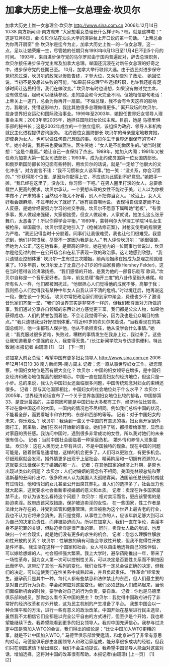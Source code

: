 # 加拿大历史上惟一女总理金·坎贝尔

加拿大历史上惟一女总理金·坎贝尔
http://www.sina.com.cn 2006年12月14日10:38 南方新闻网-南方周末
“大家想看女总理长什么样子吗？嘿，就是这样啦！”
这是12月8日，金·坎贝尔站在汕头大学的演讲台上开口说的第一句话。
“上帝总会为你再开扇窗”
金·坎贝尔是迄今为止，加拿大历史上惟一的一位女总理。这一点，足以让她荣耀一生，尽管她的任期只有1993年6月13日至11月4日不到5个月的时间。
1993年，来自进步保守党的马尔罗尼由于国内普遍反对，辞去总理职务，坎贝尔接任进步保守党主席及加拿大总理。举国还沉浸在对新任女总理的好奇之中，进步保守党的任期已至。
10月，加拿大举行联邦大选。由于选民对进步保守党积怨过深，坎贝尔的政党以惨败告终，才登大位，又匆匆告别了政坛。
她回忆说，当初不是没想过失败的可能。“如果前任总理早些选择辞职，也许我还能有足够时间让选民相信，我们在做改变。”
坎贝尔有时也设想，如果没有做过党主席，没有做总理，起码可以继续参政，走的路会和今天完全不同。但她相信那句老话：上帝关上一道门，总会为你再开一扇窗。“不做总理，我不会有今天这样的影响力。我敢说，凭借这影响力，我比其他很多总理做得更多。”
离开政坛的坎贝尔，投身世界妇女运动和国际政治事业。1999年至2003年，她担任世界妇女领导人理事会主席；2003年至2005年，她担任国际妇女论坛主席。目前，她是
马德里俱乐部的秘书长；这是2002年成立的一个独立组织，该组织为政府、领导人和机构就民主化进程提供咨询服务。
北约首位女国防部长
坎贝尔的母亲坚定地教育她，即使身为女人，也可以做任何自己想做的事。坎贝尔生于世界还很保守的1947年。她小时说，我将来也要做医生。医生笑她：“女人是不能做医生的。”她当时就想：“这是个蠢蛋。”
她让自己一直保持了杰出。1989年，她加入内阁；1991年又被任命为加拿大第一位女司法部长；1993年，成为北约成员国第一位女国防部长。
和俄罗斯国防部长的见面有些特别，用坎贝尔的话说，就是“一定给了他很大的文化冲击”。对方直言不讳：“我不习惯和女人谈军事。”她一笑：“没关系，你会习惯的。”
“你获得那个位置，是因为你配得上它，不应该为此感到不好意思。”她把手一摊，“我已经在这里了，没办法，你习惯一下吧。”
在男人圈里打滚的女人，总要承载世人更高的要求。坎贝尔承认，一个要想从政的女性不能过于美，让人以为你根本做不了严肃的事；当然也不能太不好看，别人不把你当女人。“政治上，女人太好看会嫌麻烦，不过年龄大了就好了。”她有些自嘲地说。
表现得自信坚定而不让人反感，是她曾经要努力学习的社交手段。坎贝尔不愿意下属叫她“老板”，“有很多事，男人做起来强硬，大家都接受，但女人做起来，人家就说，她怎么这么张牙舞爪，太恶毒了！所以你得学会平衡。”
1989年，蒙特利尔大学理工学院14名女生被枪杀，举国震惊。坎贝尔坚定地引入了《枪械法修正案》，对枪支使用的规限更为严格。“我还记得当时十分胶着。同事们让我很难受，我也让他们很难受。我意识到，他们非常恨我，尽管不一定因为我是女人。”
有人评价坎贝尔：“她很强硬，但她为人公正。”这在她看来，是很高的评价。她在党内的一位同事也曾说过，坎贝尔是他见过的惟一在公开场合和在私下表现一致的政治家。这让她感到欣慰。
“我只遗憾没控制体重”
坎贝尔一生有过三次婚姻，前两段姻缘在她成为总理之前就结束了。10多年前，坎贝尔爱上了比自己小21岁的作曲家费德(Hershey Felder)，这在当时惹得议论沸沸扬扬。
“我们感情的开始，是我为他的一部音乐剧写
歌词。”坎贝尔自称是一个音乐爱好者。当年，前女总理“梅开三度”的八卦传至街头巷尾。和所有名人一样，他们都被困扰过。“他很担心人们觉得他的成就不够，高攀于我；我则担心人们觉得我有某种中年女人自我认识不清的危机。”时过境迁后，她再说这一段，像在谈一个笑话。
坎贝尔常把政治家们带到家中聚会，费德也少不了邀请音乐家们齐聚一堂，“我们的世界其实是非常不一样的，但我们都尊重对方所做的事。我们通过分享各自领域的东西让对方感觉更丰富。我们都是公众人物，如果他获得成功，人们的赞誉包围着他，不会让我觉得不安，因为我也是公众瞩目的焦点。”
“我只遗憾我没好好控制体重。”将近60岁的坎贝尔笑着说。“当我看现在的美国总统时，他一生都有人保护他，他从不承担责任，他从没学会什么事情。”她说：“我克服过很多苦难，失败过，糟糕的事情发生在我身上过，我过来了。这些让我知道我是个坚强的女人，我变得无畏。” (长江新闻学院为专访提供便利，特此致谢)本报记者 由珊珊
[1]　[2]　[下一页]

访加拿大前女总理：希望中国有更多妇女领导人
http://www.sina.com.cn 2006年12月14日10:38 南方新闻网-南方周末
记者：您一直从事世界妇女工作。据您观察，中国妇女地位是否有很大变化？
坎贝尔：中国的妇女领导在增多，是中国妇女经济和政治地位提高的很好喻示。中国一直在提高妇女的经济地位，但这只是一小步。总的来说，我认为中国妇女还面临很多问题，中国传统观念对妇女的束缚还很多。
记者：那与其他国家相比，中国妇女的社会地位处于什么水平？
坎贝尔：2005年，世界经济论坛宣布了一个关于世界各国妇女地位比较的排名，中国排第33，是亚洲最高的，主要原因可能是中国妇女大多都有工作，经济地位比较高。
不过在像中国这样的大国，一国内的情况也不尽相同。例如我们总结中国的状况，不能看全部，而要看城市和农村的、东部和西部的等等。
记者：对于中国妇女的未来，你乐观么？
坎贝尔：我读到一些关于中国的有意思的事。妇女离开家到外面打工，回来后，她们在农村开始新的事业。她们挣了钱，都攒着给家里，显示出对家庭的责任感。我访问中国时，遇到很多非常成功的女性，所以我对她们的未来很有信心。
记者：当前中国社会面临着一种家庭危机，
婚外情和养情人现象蔓延。
坎贝尔：这在人类历史上早有共识，不是中国独特的现象。现在中国的问题可能是，随着财富急速增加，这样的机会更多了。人们可以更独立，有更多机会。仔细观察就会发现，婚外情更多出现于上层社会、精英阶层和一切拥有资源的人。这就要求法律保护忠于婚姻的那一方。
记者：在其他国家的经济上升期，是否也出现过类似的问题？
坎贝尔：人们对婚姻的观念各不相同。美国克林顿总统和莱温斯基的丑闻传出时，很多欧洲人认为美国人太孤陋寡闻。法国前任总统密特朗就有过情妇，他和情妇的女儿甚至公开出席其葬礼。当人们的选择多了，社会压力也就大起来，这就要求社会重新审视婚姻的意义和本质。
记者：卖淫在许多国家屡禁不止。你认为该怎么看待这个问题？
坎贝尔：相对卖淫而言，更应该警惕的是胁迫卖淫。政府应该采取措施，保护被迫卖淫的女性。
在一些国家，性工作者是法律允许存在的，并受到监管和健康管理。卖淫被称为这个世界上最古老的行业，我也不认为它将来会消失。我只是觉得，从事性工作的人，应该年龄足够大到可以为自己的决定负责任，而非被胁迫而为。所以在加拿大，我们一直在争论，卖淫本身不是犯罪的关键，但胁迫卖淫是很严重的罪。
同时，卖淫女人数的增加，也反映出一个社会现实，就是她们没有更多的求生的机会。
记者：您怎么理解性解放和性开放的关系？
坎贝尔：性解放的确有可能会导致性开放，但我不觉得性开放是件坏事。
我生活在这样一个国家和社会，女人可以自由地选择自己的性伴侣，可以嫁给想嫁的人。社会照样强大繁荣。我上大学时，避孕药刚推出一年，带来了一场性革命，因为女人第一次可以控制性关系，可以决定是否要性关系而不惧怕因此而怀孕。这带动了其他一系列的变化。我们女性不一定总会做正确的决定，但我们的决定，可以迫使我们在性关系中成熟起来，并且负起责任。
“性革命”经常发生。避孕药只是其中一种。每代人都有些禁忌和法律禁止的东西，但人们最主要的是对自己的行为负责，学会如何应对这些变化。我们必须鼓励人们成熟起来，当他们面临新机会的时候，要学会对自己的行为负责，要自重。
记者：你也是马德里俱乐部的成员，那你怎么看今天中国的民主？
坎贝尔：我觉得中国政府进行了非常好的经济改革和对外开放，这为民主机制的产生准备了平台。
我想中国会以一种合理平和的方法，进行一些有意义的政治改革。中国开始在基层进行民主选举，虽然我不太相信它们全都是以完全公平自由的方式进行，但至少是个开始，我也希望能继续下去。我希望能看到更多的妇女领导人。我对中国充满信心。我参与过决定中国是否加入WTO的会议，我们得出的结论是：“比让中国加入WTO更糟的事，就是不让中国加入WTO。”
马德里俱乐部曾受邀请，和北京进行了非常有意思的对话。马德里俱乐部由各国领导人和政治家组成，能分享很多成功的经验，但我们只在别国邀请下给出建议，我们不会主动提议。我希望中国领导人能面对这些对话，增加选择，这将对中国的改革很有帮助。本报记者(由珊珊)
[上一页]　[1]　[2]

